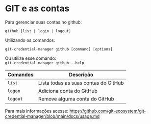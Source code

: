 # GIT e as contas

Para gerenciar suas contas no github:

    github [list | login | logout]

Utilizando os comandos:

    git-credential-manager github [command] [options]
    
Ou utilize esse comando:    
    `git-credential-manager github --help`

| Comandos | Descrição                          |
| -------- | ---------------------------------|
| `list` | Lista todas as suas contas do GitHub |
| `logon` | Adiciona conta do GitHub        |
| `logout` <account> | Remove alguma conta do GitHub |


Para mais informações acesse: 
https://github.com/git-ecosystem/git-credential-manager/blob/main/docs/usage.md


